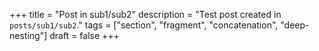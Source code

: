 +++
title = "Post in sub1/sub2"
description = "Test post created in `posts/sub1/sub2`."
tags = ["section", "fragment", "concatenation", "deep-nesting"]
draft = false
+++
